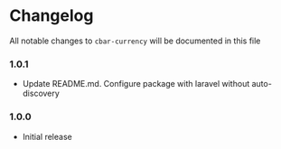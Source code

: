 # Changelog

All notable changes to `cbar-currency` will be documented in this file

### 1.0.1

- Update README.md. Configure package with laravel without auto-discovery
### 1.0.0

- Initial release
